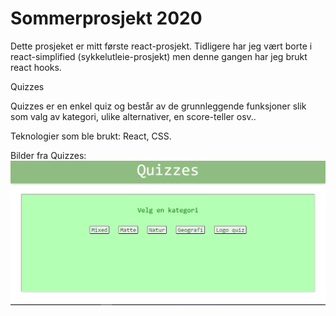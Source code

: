 <h1>Sommerprosjekt 2020</h1>

  <p>Dette prosjeket er mitt første react-prosjekt. Tidligere har jeg vært borte i react-simplified (sykkelutleie-prosjekt) men denne gangen har jeg brukt react hooks.  </p>
  
  Quizzes
  <p>Quizzes er en enkel quiz og består av de grunnleggende funksjoner slik som valg av kategori, ulike alternativer, en score-teller osv.. </p>
  
  Teknologier som ble brukt: React, CSS.
  
  Bilder fra Quizzes:
  ![Homepage.PNG](https://github.com/akinnayj/Quiz/blob/master/src/img/homepage.PNG)


